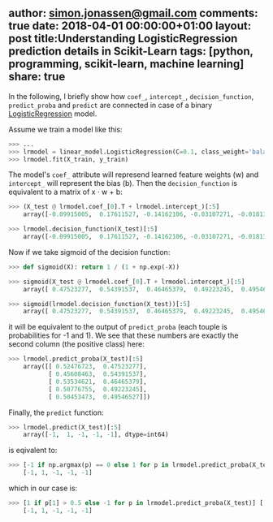 
author: simon.jonassen@gmail.com
comments: true
date: 2018-04-01 00:00:00+01:00
layout: post
title:Understanding LogisticRegression prediction details in Scikit-Learn
tags: [python, programming, scikit-learn, machine learning]
share: true
---

In the following, I briefly show how `coef_`, `intercept_`, `decision_function`, `predict_proba` and `predict` are connected in case of a binary [LogisticRegression](http://scikit-learn.org/stable/modules/generated/sklearn.linear_model.LogisticRegression.html) model.

Assume we train a model like this:

```python
>>> ...
>>> lrmodel = linear_model.LogisticRegression(C=0.1, class_weight='balanced')
>>> lrmodel.fit(X_train, y_train)
```

The model's `coef_` attribute will represend learned feature weights (w) and `intercept_` will represent the bias (b). Then the `decision_function` is equivalent to a matrix of x · w + b:

```python
>>> (X_test @ lrmodel.coef_[0].T + lrmodel.intercept_)[:5]
    array([-0.09915005,  0.17611527, -0.14162106, -0.03107271, -0.01813942])

>>> lrmodel.decision_function(X_test)[:5]
    array([-0.09915005,  0.17611527, -0.14162106, -0.03107271, -0.01813942])
```

Now if we take sigmoid of the decision function:

```python
>>> def sigmoid(X): return 1 / (1 + np.exp(-X))

>>> sigmoid(X_test @ lrmodel.coef_[0].T + lrmodel.intercept_)[:5]
    array([ 0.47523277,  0.54391537,  0.46465379,  0.49223245,  0.49546527])

>>> sigmoid(lrmodel.decision_function(X_test))[:5]
    array([ 0.47523277,  0.54391537,  0.46465379,  0.49223245,  0.49546527])
```

it will be equivalent to the output of `predict_proba` (each touple is probabilities for -1 and 1). We see that these numbers are exactly the second column (the positive class) here:

```python
>>> lrmodel.predict_proba(X_test)[:5]
    array([[ 0.52476723,  0.47523277],
           [ 0.45608463,  0.54391537],
           [ 0.53534621,  0.46465379],
           [ 0.50776755,  0.49223245],
           [ 0.50453473,  0.49546527]])
```

Finally, the `predict` function:
```python
>>> lrmodel.predict(X_test)[:5]
    array([-1,  1, -1, -1, -1], dtype=int64)
```

is eqivalent to:
```python
>>> [-1 if np.argmax(p) == 0 else 1 for p in lrmodel.predict_proba(X_test)] [:5]
    [-1, 1, -1, -1, -1]
```

which in our case is:
```python
>>> [1 if p[1] > 0.5 else -1 for p in lrmodel.predict_proba(X_test)] [:5]
    [-1, 1, -1, -1, -1]
```
